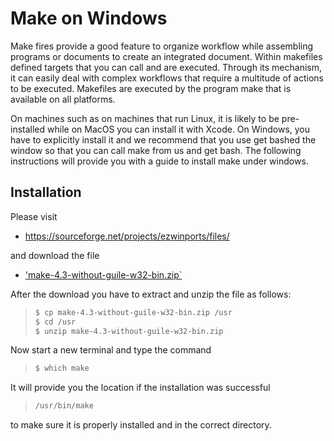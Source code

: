 # Make on Windows

Make fires provide a good feature to organize workflow while
assembling programs or documents to create an integrated document.
Within makefiles defined targets that you can call and are executed.
Through its mechanism, it can easily deal with complex workflows that
require a multitude of actions to be executed. Makefiles are executed
by the program make that is available on all platforms.

On machines such as on machines that run Linux, it is likely to be
pre-installed while on MacOS you can install it with Xcode. On
Windows, you have to explicitly install it and we recommend that you
use get bashed the window so that you can call make from us and get
bash. The following instructions will provide you with a guide to install
make under windows.

## Installation

Please visit

* <https://sourceforge.net/projects/ezwinports/files/>

and download the file 

* ['make-4.3-without-guile-w32-bin.zip`](https://sourceforge.net/projects/ezwinports/files/make-4.3-without-guile-w32-bin.zip/download)

After the download you have to extract and unzip the file as follows:

> ```bash
> $ cp make-4.3-without-guile-w32-bin.zip /usr
> $ cd /usr
> $ unzip make-4.3-without-guile-w32-bin.zip
> ```

Now start a new terminal and type the command

> ```bash
> $ which make
> ```

It will provide you the location if the installation was successful

> ```bash
> /usr/bin/make
> ```

to make sure it is properly installed and in the correct directory.
>

